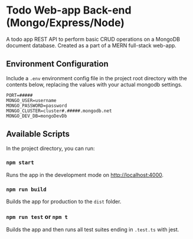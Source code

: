 # Todo Web-app Back-end (Mongo/Express/Node)

A todo app REST API to perform basic CRUD operations on a MongoDB document database. Created as a part of a MERN full-stack web-app.

## Environment Configuration

Include a `.env` environment config file in the project root directory with the contents below, replacing the values with your actual mongodb settings.

```
PORT=#####
MONGO_USER=username
MONGO_PASSWORD=password
MONGO_CLUSTER=cluster#.#####.mongodb.net
MONGO_DEV_DB=mongoDevDb
```

## Available Scripts

In the project directory, you can run:

### `npm start`

Runs the app in the development mode on [http://localhost:4000](http://localhost:4000).

### `npm run build`

Builds the app for production to the `dist` folder.

### `npm run test` or `npm t`

Builds the app and then runs all test suites ending in `.test.ts` with jest.
